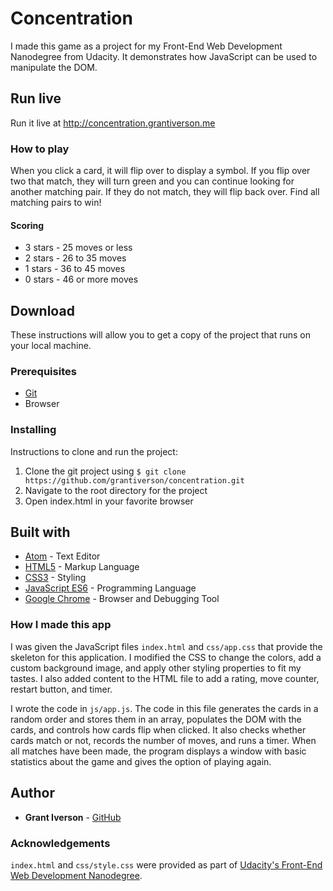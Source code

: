 # Concentration

I made this game as a project for my Front-End Web Development Nanodegree from Udacity. It demonstrates how JavaScript can be used to manipulate the DOM.

## Run live

Run it live at http://concentration.grantiverson.me

### How to play

When you click a card, it will flip over to display a symbol. If you flip over two that match, they will turn green and you can continue looking for another matching pair. If they do not match, they will flip back over. Find all matching pairs to win!

#### Scoring

* 3 stars - 25 moves or less
* 2 stars - 26 to 35 moves
* 1 stars - 36 to 45 moves
* 0 stars - 46 or more moves

## Download

These instructions will allow you to get a copy of the project that runs on your local machine.

### Prerequisites

* [Git](https://git-scm.com/downloads)
* Browser

### Installing

Instructions to clone and run the project:
1. Clone the git project using `$ git clone https://github.com/grantiverson/concentration.git`
2. Navigate to the root directory for the project
3. Open index.html in your favorite browser

## Built with

* [Atom](https://atom.io) - Text Editor
* [HTML5](https://developer.mozilla.org/en-US/docs/Web/Guide/HTML/HTML5) - Markup Language
* [CSS3](https://developer.mozilla.org/en-US/docs/Web/CSS/CSS3) - Styling
* [JavaScript ES6](https://developer.mozilla.org/en-US/docs/Web/JavaScript) - Programming Language
* [Google Chrome](https://www.google.com/chrome/) - Browser and Debugging Tool

### How I made this app

I was given the JavaScript files `index.html` and `css/app.css` that provide the skeleton for this application. I modified the CSS to change the colors, add a custom background image, and apply other styling properties to fit my tastes. I also added content to the HTML file to add a rating, move counter, restart button, and timer.

I wrote the code in `js/app.js`. The code in this file generates the cards in a random order and stores them in an array, populates the DOM with the cards, and controls how cards flip when clicked. It also checks whether cards match or not, records the number of moves, and runs a timer. When all matches have been made, the program displays a window with basic statistics about the game and gives the option of playing again.

## Author

* **Grant Iverson** - [GitHub](https://github.com/grantiverson)

### Acknowledgements

`index.html` and `css/style.css` were provided as part of [Udacity's Front-End Web Development Nanodegree](https://www.udacity.com/course/front-end-web-developer-nanodegree--nd001?gclid=CjwKCAjwq_vWBRACEiwAEReprL6RuGAkBbe7XRljOzu9GYr_zQ70LKtonUz_Qev-z0rf07jmNrZNMRoCF9sQAvD_BwE).
